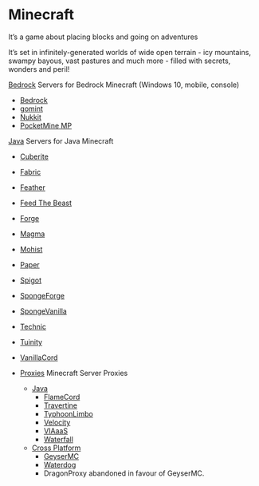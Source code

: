 # Minecraft

It’s a game about placing blocks and going on adventures

It’s set in infinitely-generated worlds of wide open terrain - icy mountains, swampy bayous, vast pastures and much more - filled with secrets, wonders and peril!

[Bedrock](/minecraft/bedrock) Servers for Bedrock Minecraft (Windows 10, mobile, console)
* [Bedrock](/minecraft/bedrock/bedrock)
* [gomint](/minecraft/bedrock/gomint)
* [Nukkit](/minecraft/bedrock/nukkit)  
* [PocketMine MP](/minecraft/bedrock/pocketmine_mp)  

[Java](/minecraft/java/) Servers for Java Minecraft
* [Cuberite](/minecraft/java/cuberite)
* [Fabric](/minecraft/java/fabric) 
* [Feather](/minecraft/java/feather)  
* [Feed The Beast](/minecraft/java/ftb)  
* [Forge](/minecraft/java/forge)  
* [Magma](/minecraft/java/magma)
* [Mohist](/minecraft/java/mohist)
* [Paper](/minecraft/java/paper)
* [Spigot](/minecraft/java/spigot)
* [SpongeForge](/minecraft/java/spongeforge)
* [SpongeVanilla](/minecraft/java/spongevanilla)
* [Technic](/minecraft/java/technic)
* [Tuinity](/minecraft/java/tuinity)
* [VanillaCord](/minecraft/java/vanillacord)

* [Proxies](/minecraft/proxy) Minecraft Server Proxies
  * [Java](/minecraft/proxy/java)
	* [FlameCord](/minecraft/proxy/java/flamecord)
    * [Travertine](/minecraft/proxy/java/travertine)
    * [TyphoonLimbo](/minecraft/proxy/java/typhoonlimbo)
    * [Velocity](/minecraft/proxy/java/velocity)
    * [VIAaaS](/minecraft/proxy/java/viaaas)
    * [Waterfall](/minecraft/proxy/java/waterfall)
  * [Cross Platform](/minecraft/proxy/cross_platform)
    * [GeyserMC](/minecraft/proxy/cross_platform/geyser)
    * [Waterdog](/minecraft/proxy/cross_platform/waterdog)
	* DragonProxy abandoned in favour of GeyserMC.
